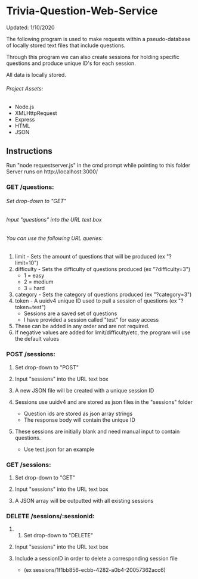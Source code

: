 # Trivia-Question-Web-Service

Updated: 1/10/2020

The following program is used to make requests within a pseudo-database of
locally stored text files that include questions.

Through this program we can also create sessions for holding specific questions
and produce unique ID's for each session.

All data is locally stored.

###### Project Assets:

- Node.js
- XMLHttpRequest
- Express
- HTML
- JSON

## Instructions

Run "node requestserver.js" in the cmd prompt while pointing to this folder
Server runs on http://localhost:3000/

### GET /questions:

###### Set drop-down to "GET"

###### Input "questions" into the URL text box

###### You can use the following URL queries:
1. limit - Sets the amount of questions that will be produced (ex "?limit=10")
2. difficulty - Sets the difficulty of questions produced (ex "?difficulty=3")
   - 1 = easy
   - 2 = medium
   - 3 = hard
3. category - Sets the category of questions produced (ex "?category=3")
4. token - A uuidv4 unique ID used to pull a session of questions (ex "?token=test")
   - Sessions are a saved set of questions
   - I have provided a session called "test" for easy access
5. These can be added in any order and are not required.
6. If negative values are added for limit/difficulty/etc, the program will use the default values

### POST /sessions:

1. Set drop-down to "POST"

2. Input "sessions" into the URL text box

3. A new JSON file will be created with a unique session ID

4. Sessions use uuidv4 and are stored as json files in the "sessions" folder
   - Question ids are stored as json array strings
   - The response body will contain the unique ID

5. These sessions are initially blank and need manual input to contain questions.
   - Use test.json for an example

### GET /sessions:

1. Set drop-down to "GET"

2. Input "sessions" into the URL text box

3. A JSON array will be outputted with all existing sessions

### DELETE /sessions/:sessionid:

  1. 1. Set drop-down to "DELETE"

  2. Input "sessions" into the URL text box

  3. Include a sessionID in order to delete a corresponding session file
     - (ex sessions/1f1bb856-ecbb-4282-a0b4-20057362acc6)
